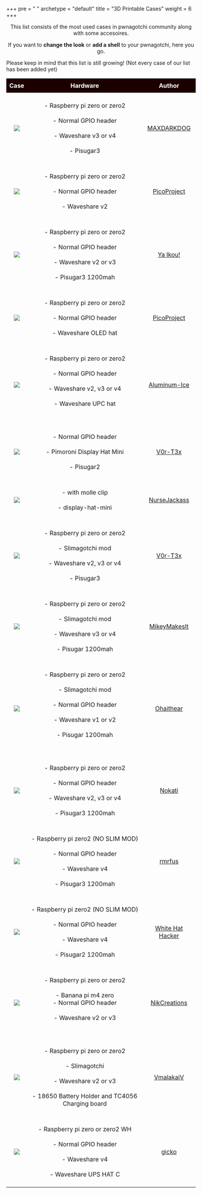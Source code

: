 +++
pre = "<i class='fas fa-box-open'></i> "
archetype = "default"
title = "3D Printable Cases"
weight = 6
+++

<style>

td {
  padding: 0.5rem;
}

th {
background: #1c0000;
padding: 0.5rem;
color: #fff !important;
}

img {
  max-width: 100% !important; /* Ensure images don't exceed the width of their container */
  height: auto !important;    /* Maintain the aspect ratio of the image */
  margin: 0 auto !important;   /* Center images within their container */
}

th {
background: #30000;
padding: 0.5rem;
color: #fff !important;
}


</style>

<p style="text-align: center;">This list consists of the most used cases in pwnagotchi community along with some accesoires.</p>
  <p style="text-align: center;">If you want to <strong>change the look</strong> or <strong>add a shell</strong> to your pwnagotchi, here you go.</p>
<p>Please keep in mind that this list is still growing! (Not every case of our list has been added yet)</p>
<div>

<table>
  <thead>
    <tr>
      <th style="text-align: center;">Case</th>
      <th style="text-align: center;">Hardware</th>
      <th style="text-align: center;">Author</th>
    </tr>
  </thead>
  <tbody>
  <tr>
  
  <td><p align="center" dir="auto"><animated-image data-catalyst=""><a target="_blank" rel="noopener noreferrer" href="https://cults3d.com/en/3d-model/gadget/coque-pwnagotchi-waveshare3-pisugar3-et-protection-d-ecran-plexiglass" data-target="animated-image.originalLink"><img src="https://files.cults3d.com/uploaders/24091331/illustration-file/75bcd664-bda6-4743-8067-54f6f527a808/20230508_111605.jpg" height="300" style="max-width: 100%; display: inline-block;" data-target="animated-image.originalImage"></a>
        <span class="AnimatedImagePlayer" data-target="animated-image.player" hidden="">
          <a data-target="animated-image.replacedLink" class="AnimatedImagePlayer-images" href="https://cults3d.com/en/3d-model/gadget/coque-pwnagotchi-waveshare3-pisugar3-et-protection-d-ecran-plexiglass" target="_blank"> </span>
  <td><p style="text-align: center;">- Raspberry pi zero or zero2 <br></br>
            - Normal GPIO header<br></br>
            - Waveshare v3 or v4 <br></br>
            - Pisugar3</p></td>
  <td style="text-align: center;"><a href="https://cults3d.com/en/users/maxdarkdog/3d-models" target="_blank">MAXDARKDOG</a></td>
  </tr>
  <tr>
  <td><p align="center" dir="auto"><a target="_blank" rel="noopener noreferrer" href="https://www.thingiverse.com/thing:4511022"><img src="https://img.thingiverse.com/cdn-cgi/image/fit=contain,quality=95/https://cdn.thingiverse.com/assets/ed/c5/89/6f/a4/large_display_pico_cae_eink_I_photo_1_20200629.png" height="300" style="max-width: 100%;"></a></td>
  <td><p style="text-align: center;">
            - Raspberry pi zero or zero2<br></br>
            - Normal GPIO header<br></br>
            - Waveshare v2</p></td>
  <td style="text-align: center;"><a id="centered" href="https://www.thingiverse.com/picoproject/designs" target="_blank">PicoProject</a></td>
  </tr>
  <tr>
  <td><p align="center" dir="auto"><a target="_blank" rel="noopener noreferrer" href="https://www.printables.com/model/837123-pwn-in-place-pwnagotchi-case"><img src="https://media.printables.com/media/prints/837123/images/6449841_48f358ea-38c7-454b-b84c-07bff4ef33df_c95e18e8-2dad-43ae-931d-60a24e1326af/thumbs/inside/1280x960/jpg/p4080365.webp" height="300" style="max-width: 100%;"></a></p></td>
  <td><p style="text-align: center;">
    - Raspberry pi zero or zero2<br></br>
    - Normal GPIO header<br></br>
    - Waveshare v2 or v3<br></br>
    - Pisugar3 1200mah</p></td>
  <td style="text-align: center;"><a id="centered" href="https://www.printables.com/@yaikou" target="_blank">Ya Ikou!</a></td>
  </tr>
  <tr>
  <td><p align="center" dir="auto"><a target="_blank" rel="noopener noreferrer" href="https://www.thingiverse.com/thing:4297526"><img src="https://img.thingiverse.com/cdn-cgi/image/fit=contain,quality=95/https://cdn.thingiverse.com/assets/b9/fa/a1/1f/fb/large_display_pico_case_seriesA_photo5_20200419.png" height="300" style="max-width: 100%;"></a></td>
  <td><p style="text-align: center;">
            - Raspberry pi zero or zero2<br></br>
            - Normal GPIO header<br></br>
            - Waveshare OLED hat</p></td>
  <td style="text-align: center;"><a id="centered" href="https://www.thingiverse.com/picoproject/designs" target="_blank">PicoProject</a></td>
  </tr>
<!--
  <tr>
  <td><p align="center" dir="auto"><a target="_blank" rel="noopener noreferrer" href="https://www.thingiverse.com/thing:6046594"><img src="https://img.thingiverse.com/cdn-cgi/image/fit=contain,quality=95/https://cdn.thingiverse.com/assets/33/48/59/16/f4/large_display_3ce863d8-8e96-4158-9f67-1ab39a8ae89b.png" height="300" style="max-width: 100%;"></a></p></td>
  <td><p style="text-align: center;">
              - Raspberry pi zero or zero2<br></br>
              - Normal GPIO header<br></br>
              - Waveshare OLED hat</p></td>
  <td style="text-align: center;"><a id="centered" href="https://www.thingiverse.com/facevalue83/designs" target="_blank">FaceValue83</a></td>
  </tr>
-->
  <tr>
<td><p align="center" dir="auto"><a target="_blank" rel="noopener noreferrer" href="https://github.com/aluminum-ice/pwnagotchi_rpiz2w_case"><img src="https://user-images.githubusercontent.com/12374267/265144566-e2619066-1524-45c5-ba61-141decb1ceec.jpeg" height="300" style="max-width: 100%;"></a></p></td>
<td><p style="text-align: center;">
- Raspberry pi zero or zero2<br></br>
- Normal GPIO header<br></br>
- Waveshare v2, v3 or v4 <br></br>
- Waveshare UPC hat<br></br>
</p></td>
<td style="text-align: center;"><a id="centered" href="https://github.com/aluminum-ice/" target="_blank">Aluminum-Ice</a></td>
</tr>
<tr>
<td><p align="center" dir="auto"><a target="_blank" rel="noopener noreferrer" href="https://www.printables.com/de/model/524034-pwnagotchi-case-for-pimoroni-display-hat-mini-and-"><img src="https://media.printables.com/media/prints/524034/images/4238249_9915179b-23d7-46ae-84a3-9c6055dd6778/thumbs/inside/1280x960/jpg/img_20230621_060108.webp" height="300" style="max-width: 100%;"></a></p></td>
<td><p style="text-align: center;">
  - Normal GPIO header<br></br>
  - Pimoroni Display Hat Mini<br></br>
  - Pisugar2</p></td>
<td style="text-align: center;"><a id="centered" href="https://github.com/V0r-T3x/" target="_blank">V0r-T3x</a></td>
</tr>
<tr>
<td><p align="center" dir="auto"><a target="_blank" rel="noopener noreferrer" href="https://www.printables.com/de/model/618355-pwnagotchi-display-hat-mini-w-molle-clip"><img src="https://media.printables.com/media/prints/618355/stls/4905622_2f0cde70-f54c-4ef0-8b84-2af65c6bfc9e_19e8d12e-29b8-4afc-aaca-2632ed00bda4/thumbs/cover/320x240/png/pwnagotchi-dhm-molle_preview.webp" height="300" style="max-width: 100%;"></a></p></td>
<td><p style="text-align: center;">
  - with molle clip<br></br>
  - display-hat-mini</p></td>
<td style="text-align: center;"><a id="centered" href="https://github.com/Sniffleupagus/" target="_blank">NurseJackass</a></td>
</tr>
<tr>
<td><p align="center" dir="auto"><a target="_blank" rel="noopener noreferrer" href="https://cults3d.com/en/3d-model/gadget/slimagotchi-waveshare3-pisugar3-shell-and-screen-protector-plexiglass"><img src="https://files.cults3d.com/uploaders/29237791/illustration-file/acf63228-18e2-42ab-8567-89b23c8b7541/IMG_20230912_194744__01.jpg" height="300" style="max-width: 100%;"></a></p></td>
<td><p style="text-align: center;">
  - Raspberry pi zero or zero2<br></br>
  - Slimagotchi mod<br></br>
  - Waveshare v2, v3 or v4<br></br>
  - Pisugar3</p></td>
<td style="text-align: center;"><a id="centered" href="https://github.com/V0r-T3x/" target="_blank">V0r-T3x</a></td>
</tr>
<tr>
<td><p align="center" dir="auto"><a target="_blank" rel="noopener noreferrer" href="https://www.printables.com/de/model/168536-pwnagotchi-case-wavesharev2-low-profile-pisugar-12"><img src="https://media.printables.com/media/prints/168536/images/1576992_b0cb29c7-8f4d-4c77-8f57-2fc55b4ee4ad/thumbs/inside/1280x960/jpeg/img_1057_168536.webp" height="300" style="max-width: 100%;"></a></p></td>
<td><p style="text-align: center;">
  - Raspberry pi zero or zero2<br></br>
  - Slimagotchi mod<br></br>
  - Waveshare v3 or v4 <br></br>
  - Pisugar 1200mah</p></td>
<td style="text-align: center;"><a id="centered" href="https://www.printables.com/de/@mikeymakesit" target="_blank">MikeyMakesIt</a></td>
</tr>
<tr>
<td><p align="center" dir="auto"><a target="_blank" rel="noopener noreferrer" href="https://www.thingiverse.com/thing:3920904"><img src="https://img.thingiverse.com/cdn-cgi/image/fit=contain,quality=95/https://cdn.thingiverse.com/assets/c6/72/b3/2a/60/large_display_IMG_5243.JPG" height="300" style="max-width: 100%;"></a></p></td>
<td><p style="text-align: center;">
  - Raspberry pi zero or zero2<br></br>
  - Slimagotchi mod<br></br>
  - Normal GPIO header<br></br>
  - Waveshare v1 or v2 <br></br>
  - Pisugar 1200mah<br></br>
  </p></td>
<td style="text-align: center;"><a id="centered" href="https://www.thingiverse.com/ohaithear/designs" target="_blank">Ohaithear</a></td>
</tr>
<tr>
<td><p align="center" dir="auto"><a target="_blank" rel="noopener noreferrer" href="https://www.thingiverse.com/thing:5450141"><img src="https://img.thingiverse.com/cdn-cgi/image/fit=contain,quality=95/https://cdn.thingiverse.com/assets/8f/72/0e/0b/0b/large_display_68105262175__E5001BDA-82E5-4F40-BB45-84BB6F713BB7.jpeg" height="300" style="max-width: 100%;"></a></p></td>
<td><p style="text-align: center;">
  - Raspberry pi zero or zero2<br></br>
  - Normal GPIO header<br></br>
  - Waveshare v2, v3 or v4<br></br>
  - Pisugar3 1200mah</p></td>
<td style="text-align: center;"><a id="centered" href="https://www.thingiverse.com/nokati/designs" target="_blank">Nokati</a></td>
</tr>
<tr>
<td><p align="center" dir="auto"><a target="_blank" rel="noopener noreferrer" href="https://www.thingiverse.com/thing:5450141"><img src="https://cdn.thingiverse.com/assets/44/b0/63/76/9d/large_display_f150a2fc-e52c-4d80-95fe-973d7dd1eb2b.jpeg" height="300" style="max-width: 100%;"></a></p></td>
<td><p style="text-align: center;">
  - Raspberry pi zero2 (NO SLIM MOD) <br></br>
  - Normal GPIO header<br></br>
  - Waveshare v4<br></br>
  - Pisugar3 1200mah</p></td>
<td style="text-align: center;"><a id="centered" href="https://www.thingiverse.com/rmrfus/designs" target="_blank">rmrfus</a></td>
</tr>
<tr>
<td><p align="center" dir="auto"><a target="_blank" rel="noopener noreferrer" href="https://makerworld.com/en/models/219507#profileId-238242"><img src="https://makerworld.bblmw.com/makerworld/model/US2c16d61e113ea4/design/2024-03-02_81fd48660f498.jpeg" height="300" style="max-width: 100%;"></a></p></td>
<td><p style="text-align: center;">
  - Raspberry pi zero2 (NO SLIM MOD) <br></br>
  - Normal GPIO header<br></br>
  - Waveshare v4<br></br>
  - Pisugar2 1200mah</p></td>
<td style="text-align: center;"><a id="centered" href="https://makerworld.com/en/u/3913879736" target="_blank">White Hat Hacker</a></td>
</tr>
<tr>
<td><p align="center" dir="auto"><a target="_blank" rel="noopener noreferrer" href="https://www.thingiverse.com/thing:6590004"><img src="https://cdn.thingiverse.com/assets/fa/f0/f8/84/a3/large_display_4ff14d5e-eb5b-4c1a-be97-727053b6b2eb.jpeg" height="300" style="max-width: 100%;"></a></p></td>
<td><p style="text-align: center;">
  - Raspberry pi zero or zero2<br></br>
  - Banana pi m4 zero</br>
  - Normal GPIO header<br></br>
  - Waveshare v2 or v3<br></br>
<td style="text-align: center;"><a id="centered" href="https://www.thingiverse.com/nikcreations/designs" target="_blank">NikCreations</a></td>
</tr>
<tr>
<td><p align="center" dir="auto"><a target="_blank" rel="noopener noreferrer" href="https://www.thingiverse.com/thing:6721135"><img src="https://cdn.thingiverse.com/assets/a5/c6/42/58/36/large_display_ae862a52-7c8c-4740-b23a-f9af46576010.jpg" height="300" style="max-width: 100%;"></a></p></td>
<td><p style="text-align: center;">
  - Raspberry pi zero or zero2<br></br>
  - Slimagotchi<br></br>
  - Waveshare v2 or v3<br></br>
  - 18650 Battery Holder and TC4056 Charging board</p></td>
<td style="text-align: center;"><a id="centered" href="https://www.thingiverse.com/vmalakaiv" target="_blank">VmalakaiV</a></td>
</tr>
<tr>
<td><p align="center" dir="auto"><a target="_blank" rel="noopener noreferrer" href="https://makerworld.com/de/models/1728032-pwnagotchi-waveshare-ups-hat-c-2-13-v4"><img src="https://makerworld.bblmw.com/makerworld/model/USdb53ef1a110e3f/design/2025-08-24_542248ee0f1e88.png" height="300" style="max-width: 100%;"></a></p></td>
<td><p style="text-align: center;">
  - Raspberry pi zero or zero2 WH<br></br>
  - Normal GPIO header<br></br>
  - Waveshare v4<br></br>
  - Waveshare UPS HAT C</p></td>
<td style="text-align: center;"><a id="centered" href="https://makerworld.com/de/@gicko" target="_blank">gicko</a></td>
</tr>
<!--
<tr>
<td><p align="center" dir="auto"><a target="_blank" rel="noopener noreferrer" href="project-link"><img src="img-link" height="300" style="max-width: 100%;"></a></p></td>
<td><p style="text-align: center;">
  - Raspberry pi zero or zero2<br></br>
  - Normal GPIO header<br></br>
  - Waveshare v2 or v3<br></br>
  - Pisugar3 1200mah</p></td>
<td style="text-align: center;"><a id="centered" href="-link" target="_blank">Author</a></td>
</tr>
-->
  </tbody>
  </table>




</div>

<br></br>




  <div id="navigation">
      

  </div>

  </section>

  <div style="left: -1000px; overflow: scroll; position: absolute; top: -1000px; border: none; box-sizing: content-box; height: 200px; margin: 0px; padding: 0px; width: 200px;">
    <div style="border: none; box-sizing: content-box; height: 200px; margin: 0px; padding: 0px; width: 200px;"></div>
  </div>
  <script src="./js/clipboard.min_1619273531.js"></script>
  <script src="./js/perfect-scrollbar.min_1619273531.js"></script>
  <script src="./js/perfect-scrollbar.jquery.min_1619273531.js"></script>
  <script src="./js/jquery.sticky_1619273531.js"></script>
  <script src="./js/featherlight.min_1619273531.js"></script>
  <script src="./js/html5shiv-printshiv.min_1619273531.js"></script>
  <script src="./js/highlight.pack_1619273531.js"></script>
  <script>hljs.initHighlightingOnLoad();</script>
  <script src="./js/modernizr.custom.71422_1619273531.js"></script>
  <script src="./js/learn_1619273531.js"></script>
  <script src="./js/hugo-learn_1619273531.js"></script>

  <link href="./mermaid/mermaid_1619273531.css" type="text/css" rel="stylesheet">
  <script src="./mermaid/mermaid_1619273531.js"></script>
  <script>
      mermaid.initialize({ startOnLoad: true });
  </script>
  <script async="" defer="" src="../../buttons.github.io/buttons.js"></script>

<script async="" src="../../platform.twitter.com/widgets.js" charset="utf-8"></script>

<script type="text/javascript">
var gaJsHost = (("https:" == document.location.protocol) ? "https://ssl." : "http://www.");
document.write(unescape("%3Cscript src='" + gaJsHost + "google-analytics.com/ga.js' type='text/javascript'%3E%3C/script%3E"));
</script><script src="../../ssl.google-analytics.com/ga.js" type="text/javascript"></script>
<script type="text/javascript">
try {
var pageTracker = _gat._getTracker("UA-149427491-1");
pageTracker._trackPageview();
} catch(err) {}</script>
